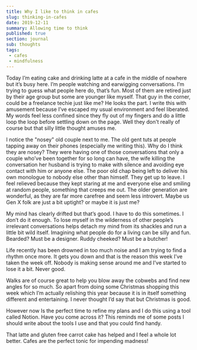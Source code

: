 ```yaml
---
title: Why I like to think in cafes
slug: thinking-in-cafes
date: 2019-12-11
summary: Allowing time to think
published: true
section: journal
sub: thoughts
tags: 
 - cafes
 - mindfulness
---
```


Today I’m eating cake and drinking latte at a cafe in the middle of nowhere but it’s busy here. I’m people watching and earwigging conversations. I’m trying to guess what people here do, that’s fun. Most of them are retired just by their age group but some are younger like myself. That guy in the corner, could be a freelance techie just like me? He looks the part. I write this with amusement because I’ve escaped my usual environment and feel liberated. My words feel less confined since they fly out of my fingers and do a little loop the loop before settling down on the page. Well they don't really of course but that silly little thought amuses me.

I notice the "nosey" old couple next to me. The old gent tuts at people tapping away on their phones (especially me writing this). Why do I think they are nosey? They were having one of those conversations that only a couple who’ve been together for so long can have, the wife killing the conversation her husband is trying to make with silence and avoiding eye contact with him or anyone else. The poor old chap being left to deliver his own monologue to nobody else other than himself. They get up to leave. I feel relieved because they kept staring at me and everyone else and smiling at random people, something that creeps me out. The older generation are wonderful, as they are far more carefree and seem less introvert. Maybe us Gen X folk are just a bit uptight? or maybe it is just me?

My mind has clearly drifted but that’s good. I have to do this sometimes. I don’t do it enough. To lose myself in the wilderness of other people’s irrelevant conversations helps detach my mind from its shackles and run a little bit wild itself. Imagining what people do for a living can be silly and fun. Bearded? Must be a designer. Ruddy cheeked? Must be a butcher! 

Life recently has been drowned in too much noise and I am trying to find a rhythm once more. It gets you down and that is the reason this week I’ve taken the week off. Nobody is making sense around me and I’ve started to lose it a bit. Never good. 

Walks are of course great to help you blow away the cobwebs and find new angles for so much. So apart from doing some Christmas shopping this week which I’m actually relishing this year because it is in itself something different and entertaining. I never thought I’d say that but Christmas is good. 

However now Is the perfect time to refine my plans and I do this using a tool called Notion. Have you come across it? This reminds me of some posts I should write about the tools I use and that you could find handy. 

That latte and gluten free carrot cake has helped and I feel a whole lot better. Cafes are the perfect tonic for impending madness!